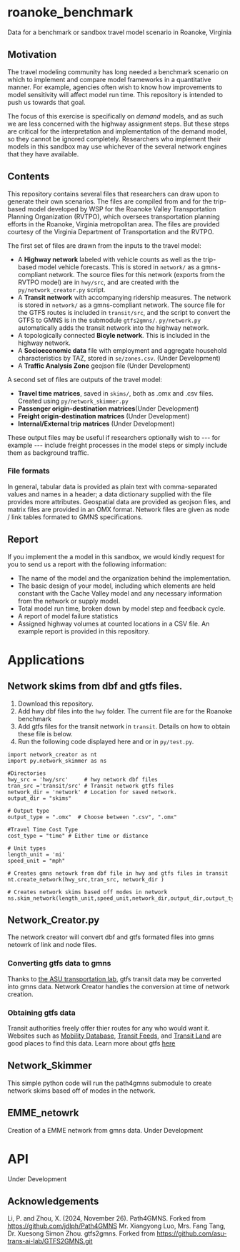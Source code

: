# roanoke_benchmark
Data for a benchmark or sandbox travel model scenario in Roanoke, Virginia

## Motivation
The travel modeling community has long needed a benchmark scenario on which to implement and compare
model frameworks in a quantitative manner. For example, agencies often wish to know how improvements to
model sensitivity will affect model run time. This repository is intended to push us towards that
goal.

The focus of this exercise is specifically on *demand* models, and as such we are less concerned with 
the highway assignment steps. But these steps are critical for the interpretation and implementation of 
the demand model, so they cannot be ignored completely. Researchers who implement their models in this 
sandbox may use whichever of the several network engines that they have available.

## Contents
This repository contains several files that researchers can draw upon to generate their own scenarios. 
The files are compiled from and for the trip-based model developed by WSP for the Roanoke Valley Transportation 
Planning Organization (RVTPO), which oversees transportation planning efforts in the Roanoke, Virginia
metropolitan area. The files are provided courtesy of the Virginia Department of Transportation 
and the RVTPO.

The first set of files are drawn from the inputs to the travel model:
  - A **Highway network** labeled with vehicle counts as well as the trip-based model vehicle forecasts. This is stored in `network/` as a gmns-compliant network. The source files for this network (exports from the RVTPO model) are in `hwy/src`, and are created with the `py/network_creator.py` script.
  - A **Transit network** with accompanying ridership measures. The network is stored in `network/` as a gmns-compliant network. The source file for the GTFS routes is included in `transit/src`, and the script to convert the GTFS to GMNS is in the submodule `gtfs2gmns/`. `py/network.py` automatically adds the transit network into the highway network.
  - A topologically connected **Bicyle network**. This is included in the highway network.
  - A **Socioeconomic data** file with employment and aggregate household characteristics by TAZ, stored in `se/zones.csv`. (Under Development)
  - A **Traffic Analysis Zone** geojson file (Under Development)

A second set of files are outputs of the travel model:
  - **Travel time matrices**, saved in `skims/`, both as .omx and .csv files. Created using `py/network_skimmer.py`
  - **Passenger origin-destination matrices**(Under Development)
  - **Freight origin-destination matrices** (Under Development)
  - **Internal/External trip matrices** (Under Development)

These output files may be useful if researchers optionally wish to --- for example --- include freight
processes in the model steps or simply include them as background traffic.

### File formats
In general, tabular data is provided as plain text with comma-separated values and names in a header; a data
dictionary supplied with the file provides more attributes.
Geospatial data are provided as geojson files, and matrix files are provided in an OMX format. 
Network files are given as node / link tables formated to GMNS specifications.

## Report

If you implement the a model in this sandbox, we would kindly request for you to send us a report with the following information:
  - The name of the model and the organization behind the implementation.
  - The basic design of your model, including which elements are held constant with the Cache Valley model and
    any necessary information from the network or supply model.
  - Total model run time, broken down by model step and feedback cycle.
  - A report of model failure statistics
  - Assigned highway volumes at counted locations in a CSV file.
An example report is provided in this repository. 


# Applications

## Network skims from dbf and gtfs files.
1. Download this repository.
2. Add hwy dbf files into the `hwy` folder. The current file are for the Roanoke benchmark
3. Add gtfs files for the transit network in `transit`. Details on how to obtain these file is below.
4. Run the following code displayed here and or in `py/test.py`.

```
import network_creator as nt
import py.network_skimmer as ns

#Directories
hwy_src = 'hwy/src'     # hwy network dbf files
tran_src ='transit/src' # Transit network gtfs files
network_dir = 'network' # Location for saved network. 
output_dir = "skims"

# Output type
output_type = ".omx"  # Choose between ".csv", ".omx"

#Travel Time Cost Type
cost_type = "time" # Either time or distance

# Unit types
length_unit = 'mi'
speed_unit = "mph"

# Creates gmns netowrk from dbf file in hwy and gtfs files in transit
nt.create_network(hwy_src,tran_src, network_dir )

# Creates network skims based off modes in network
ns.skim_network(length_unit,speed_unit,network_dir,output_dir,output_type,cost_type)
```

## Network_Creator.py
The network creator will convert dbf and gtfs formated files into gmns netowrk of link and node files. 

### Converting gtfs data to gmns
Thanks to [the ASU transportation lab](https://github.com/asu-trans-ai-lab/GTFS2GMNS/tree/main), gtfs transit data may be converted into gmns data. Network Creator handles the conversion at time of network creation. 

### Obtaining gtfs data
Transit authorities freely offer thier routes for any who would want it. 
Websites such as [Mobility Database](https://mobilitydatabase.org), [Transit Feeds](https://transitfeeds.com), and [Transit Land](https://www.transit.land/feeds) are good places to find this data. 
Learn more about gtfs [here](https://gtfs.org)

## Network_Skimmer
This simple python code will run the path4gmns submodule to create network skims based off of modes in the network. 

## EMME_netowrk
Creation of a EMME network from gmns data. Under Development

# API
Under Development

## Acknowledgements
Li, P. and Zhou, X. (2024, November 26). Path4GMNS. Forked from https://github.com/jdlph/Path4GMNS
Mr. Xiangyong Luo, Mrs. Fang Tang,  Dr. Xuesong Simon Zhou. gtfs2gmns. Forked from https://github.com/asu-trans-ai-lab/GTFS2GMNS.git 